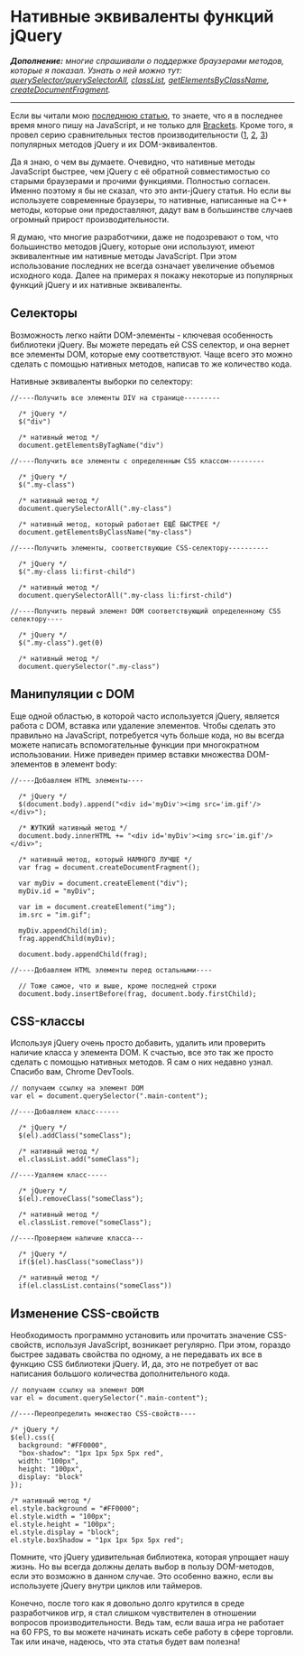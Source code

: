 # Нативные эквиваленты функций jQuery

***Дополнение:** многие спрашивали о поддержке браузерами методов, которые я
показал. Узнать о ней можно тут: [querySelector/querySelectorAll][1],
[classList][2], [getElementsByClassName][3], [createDocumentFragment][4].*

---

Если вы читали мою [последнюю статью][5], то знаете, что я в последнее
время много пишу на JavaScript, и не только для [Brackets][6]. Кроме того, я
провел серию сравнительных тестов производительности ([1][7], [2][8], [3][9])
популярных методов jQuery и их DOM-эквивалентов.

Да  я знаю, о чем вы думаете. Очевидно, что нативные методы JavaScript
быстрее, чем jQuery с её обратной совместимостью со старыми браузерами и
прочими функциями. Полностью согласен. Именно поэтому я бы не сказал, что это
анти-jQuery статья. Но если вы используете современные браузеры, то нативные,
написанные на C++ методы, которые они предоставляют, дадут вам в большинстве
случаев огромный прирост производительности.

Я думаю, что многие разработчики, даже не подозревают о том, что большинство
методов jQuery, которые они используют, имеют эквивалентные им нативные методы
JavaScript. При этом использование последних не всегда означает увеличение
объемов исходного кода. Далее на примерах я покажу некоторые из популярных
функций jQuery и их нативные эквиваленты.

## Селекторы

Возможность легко найти DOM-элементы - ключевая особенность библиотеки jQuery.
Вы можете передать ей CSS селектор, и она вернет все элементы DOM, которые ему
соответствуют. Чаще всего это можно сделать с помощью нативных методов,
написав то же количество кода.

Нативные эквиваленты выборки по селектору:

    //----Получить все элементы DIV на странице---------

      /* jQuery */
      $("div")

      /* нативный метод */
      document.getElementsByTagName("div")

    //----Получить все элементы с определенным CSS классом---------

      /* jQuery */
      $(".my-class")

      /* нативный метод */
      document.querySelectorAll(".my-class")

      /* нативный метод, который работает ЕЩЁ БЫСТРЕЕ */
      document.getElementsByClassName("my-class")

    //----Получить элементы, соответствующие CSS-селектору----------

      /* jQuery */
      $(".my-class li:first-child")

      /* нативный метод */
      document.querySelectorAll(".my-class li:first-child")

    //----Получить первый элемент DOM соответствующий определенному CSS селектору----

      /* jQuery */
      $(".my-class").get(0)

      /* нативный метод */
      document.querySelector(".my-class")

## Манипуляции с DOM

Еще одной областью, в которой часто используется jQuery, является работа с
DOM, вставка или удаление элементов. Чтобы сделать это правильно на
JavaScript, потребуется чуть больше кода, но вы всегда можете написать
вспомогательные функции при многократном использовании. Ниже приведен пример
вставки множества DOM-элементов в элемент body:

    //----Добавляем HTML элементы----

      /* jQuery */
      $(document.body).append("<div id='myDiv'><img src='im.gif'/></div>");

      /* ЖУТКИЙ нативный метод */
      document.body.innerHTML += "<div id='myDiv'><img src='im.gif'/></div>";

      /* нативный метод, который НАМНОГО ЛУЧШЕ */
      var frag = document.createDocumentFragment();

      var myDiv = document.createElement("div");
      myDiv.id = "myDiv";

      var im = document.createElement("img");
      im.src = "im.gif";

      myDiv.appendChild(im);
      frag.appendChild(myDiv);

      document.body.appendChild(frag);

    //----Добавляем HTML элементы перед остальными----

      // Тоже самое, что и выше, кроме последней строки
      document.body.insertBefore(frag, document.body.firstChild);

## CSS-классы

Используя jQuery очень просто добавить, удалить или проверить наличие класса
у элемента DOM. К счастью, все это так же просто сделать с помощью нативных
методов. Я сам о них недавно узнал. Спасибо вам, Chrome DevTools.

    // получаем ссылку на элемент DOM
    var el = document.querySelector(".main-content");

    //----Добавляем класс------

      /* jQuery */
      $(el).addClass("someClass");

      /* нативный метод */
      el.classList.add("someClass");

    //----Удаляем класс-----

      /* jQuery */
      $(el).removeClass("someClass");

      /* нативный метод */
      el.classList.remove("someClass");

    //----Проверяем наличие класса---

      /* jQuery */
      if($(el).hasClass("someClass"))

      /* нативный метод */
      if(el.classList.contains("someClass"))

## Изменение CSS-свойств

Необходимость программно установить или прочитать значение CSS-свойств,
используя JavaScript, возникает регулярно. При этом, гораздо быстрее задавать
свойства по одному, а не передавать их все в функцию CSS библиотеки jQuery. И,
да, это не потребует от вас написания большого количества дополнительного кода.

    // получаем ссылку на элемент DOM
    var el = document.querySelector(".main-content");

    //----Переопределить множество CSS-свойств----

    /* jQuery */
    $(el).css({
      background: "#FF0000",
      "box-shadow": "1px 1px 5px 5px red",
      width: "100px",
      height: "100px",
      display: "block"
    });

    /* нативный метод */
    el.style.background = "#FF0000";
    el.style.width = "100px";
    el.style.height = "100px";
    el.style.display = "block";
    el.style.boxShadow = "1px 1px 5px 5px red";

Помните, что jQuery удивительная библиотека, которая упрощает нашу жизнь. Но
вы всегда должны делать выбор в пользу DOM-методов, если это возможно в данном
случае. Это особенно важно, если вы используете jQuery внутри циклов или
таймеров.

Конечно, после того как я довольно долго крутился в среде разработчиков игр,
я стал слишком чувствителен в отношении вопросов производительности. Ведь там,
если ваша игра не работает на 60 FPS, то вы можете начинать искать себе работу
в сфере торговли. Так или иначе, надеюсь, что эта статья будет вам полезна!


[1]: http://caniuse.com/#search=queryselector
[2]: http://caniuse.com/#search=classlist
[3]: http://caniuse.com/#search=getelementsbyclassname
[4]: http://www.quirksmode.org/dom/w3c_core.html#miscellaneous
[5]: http://www.leebrimelow.com/responsive-design-with-adobe-brackets/
[6]: http://brackets.io/
[7]: http://jsperf.com/jquery-css-vs-native-dom
[8]: http://jsperf.com/jquery-vs-document-queryselector
[9]: http://jsperf.com/innertext-vs-fragment
